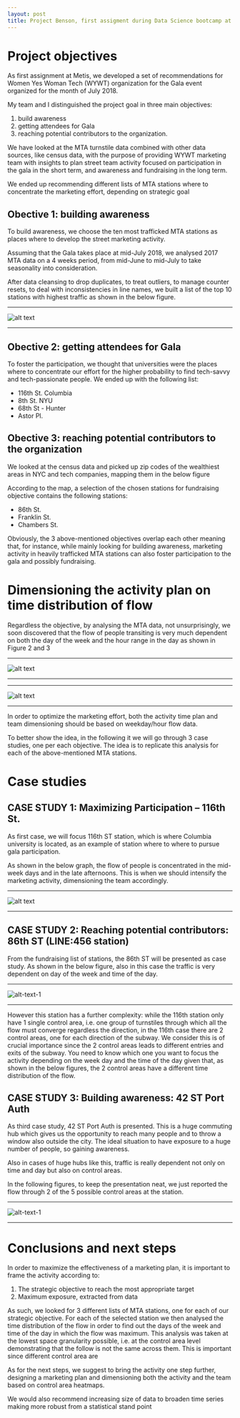 ```yaml
---
layout: post
title: Project Benson, first assigment during Data Science bootcamp at Metis
---
```


# Project objectives

As first assignment at Metis, we developed a set of recommendations for Women Yes Woman Tech (WYWT) organization for the Gala event organized for the month of July 2018.

My team and I distinguished the project goal in three main objectives:
1. build awareness 
2. getting attendees for Gala 
3. reaching potential contributors to the organization.

We have looked at the MTA turnstile data combined with other data sources, like census data, with the purpose of providing WYWT marketing team with insights to plan street team activity focused on participation in the gala in the short term, and awareness and fundraising in the long term.

We ended up recommending different lists of MTA stations where to concentrate the marketing effort, depending on strategic goal


## Obective 1: building awareness
To  build awareness, we choose the ten most trafficked MTA stations as places where to develop the street marketing activity. 
 
Assuming that the Gala takes place at mid-July 2018, we analysed 2017 MTA data on a 4 weeks period, from mid-June to mid-July to take seasonality into consideration. 

After data cleansing to drop duplicates, to treat outliers, to manage counter resets, to deal with inconsistencies in line names, we built a list of the top 10 stations with highest traffic as shown in the below figure.



   
   


***

![alt text](https://github.com/MauroGentile/MauroGentile.github.io/blob/master/images/Benson/top%2010%20stations.png "Top 10 traffiked MTA stations in NYC")

***





## Obective 2: getting attendees for Gala 
To foster the participation, we thought that universities were the places where to concentrate our effort for the higher probability to find tech-savvy and tech-passionate people.
We ended up with the following list:
*	116th St. Columbia
*	8th St. NYU
*	68th St - Hunter
*	Astor Pl.



## Obective 3: reaching potential contributors to the organization 
We looked at the census data and picked up zip codes of the wealthiest areas in NYC and tech companies, mapping them in the below figure


 
According to the map, a selection of the chosen stations for fundraising objective contains the following stations:

*	86th St.
*	Franklin St.
*	Chambers St.

Obviously, the 3 above-mentioned objectives overlap each other meaning that, for instance, while mainly looking for building awareness, marketing activity in heavily trafficked MTA stations can also foster participation to the gala and possibly fundraising.


# Dimensioning the activity plan on time distribution of flow
Regardless the objective, by analysing the MTA data, not unsurprisingly, we soon discovered that the flow of people transiting is very much dependent on both the day of the week and the hour range in the day as shown in Figure 2 and 3

***

![alt text](https://github.com/MauroGentile/MauroGentile.github.io/blob/master/images/Benson/by%20day.png "Flow by day")

***

***

![alt text](https://github.com/MauroGentile/MauroGentile.github.io/blob/master/images/Benson/by%20hour.png
 "Flow by hour period")
 
***
 
In order to optimize the marketing effort, both the activity time plan and team dimensioning should be based on weekday/hour flow data.

To better show the idea, in the following it we will go through 3 case studies, one per each objective. The idea is to replicate this analysis for each of the above-mentioned MTA stations.



# Case studies

## CASE STUDY 1: Maximizing Participation – 116th St.
As first case, we will focus 116th ST station, which is where Columbia university is located, as an example of station where to where to pursue gala participation.

As shown in the below graph, the flow of people is concentrated in the mid-week days and in the late afternoons. This is when we should intensify the marketing activity, dimensioning the team accordingly.


***

![alt text](https://github.com/MauroGentile/MauroGentile.github.io/blob/master/images/Benson/116%20th%20over%20all.png "116th overall flow")
 
***


## CASE STUDY 2: Reaching potential contributors: 86th ST (LINE:456 station)
From the fundraising list of stations, the 86th ST will be presented as case study. As shown in the below figure, also in this case the traffic is very dependent on day of the week and time of the day.


***

![alt-text-1](https://github.com/MauroGentile/MauroGentile.github.io/blob/master/images/Benson/86%20by%20ca.png "86th by ca") 

***


However this station has a further complexity: while the 116th station only have 1 single control area, i.e. one group of turnstiles through which all the flow must converge regardless the direction, in the 116th case there are 2 control areas, one for each direction of the subway. We consider this is of crucial importance since the 2 control areas leads to different entries and exits of the subway. You need to know which one you want to focus the activity depending on the week day and the time of the day given that, as shown in the below figures, the 2 control areas have a different time distribution of the flow. 


## CASE STUDY 3: Building awareness: 42 ST Port Auth 
As third case study, 42 ST Port Auth is presented.
This is a huge commuting hub which gives us the opportunity to reach many people and to throw a window also outside the city. The ideal situation to have exposure to a huge number of people, so gaining awareness.

Also in cases of huge hubs like this, traffic is really dependent not only on time and day but also on control areas.


In the following figures, to keep the presentation neat, we just reported the flow through 2 of the 5 possible control areas at the station.


***

![alt-text-1](https://github.com/MauroGentile/MauroGentile.github.io/blob/master/images/Benson/42%20by%20ca.png "86th by ca") 

***


# Conclusions and next steps

In order to maximize the effectiveness of a marketing plan, it is important to frame the activity 
according to:
1)	The strategic objective to reach the most appropriate target
2)	Maximum exposure, extracted from data

As such, we looked for 3 different lists of MTA stations, one for each of our strategic objective.
For each of the selected station we then analysed the time distribution of the flow in order to find out the days of the week and time of the day in which the flow was maximum. This analysis was taken at the lowest space granularity possible, i.e. at the control area level demonstrating that the follow is not the same across them. This is important since different control area are 

As for the next steps,  we suggest to bring the activity one step further,  designing a marketing plan and dimensioning both the activity and the team based on control area heatmaps.

We would also recommend increasing size of data to broaden time series making more robust from a statistical stand point

